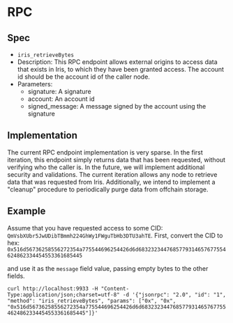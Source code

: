 # RPC

## Spec

- `iris_retrieveBytes`
- Description: This RPC endpoint allows external origins to access data that exists in Iris, to which they have been granted access. The account id should be the account id of the caller node.
- Parameters:
  - signature: A signature
  - account: An account id
  - signed_message: A message signed by the account using the signature

## Implementation

The current RPC endpoint implementation is very sparse. In the first iteration, this endpoint simply returns data that has been requested, without verifying who the caller is. In the future, we will implement additional security and validations. The current iteration allows any node to retrieve data that was requested from Iris. Additionally, we intend to implement a "cleanup" procedure to periodically purge data from offchain storage.

## Example

Assume that you have requested access to some CID: `QmVsbXUbr5JwUDibTBmmh224GhWy1FWguTbHb3DTU3ahTE`.
First, convert the CID to hex: `0x516d56736258556272354a775544696254426d6d6832323447685779314657677554624862334454553361685445`

and use it as the `message` field value, passing empty bytes to the other fields.

`curl http://localhost:9933 -H "Content-Type:application/json;charset=utf-8" -d '{"jsonrpc": "2.0", "id": "1", "method": "iris_retrieveBytes", "params": ["0x", "0x", "0x516d56736258556272354a775544696254426d6d6832323447685779314657677554624862334454553361685445"]}'`